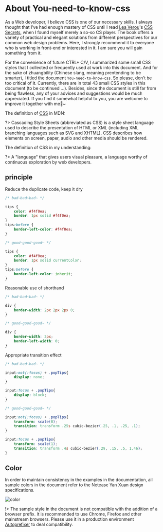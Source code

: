 # About You-need-to-know-css

As a Web developer, I believe CSS is one of our necessary skills. I always thought that I've had enough mastery of CSS until I read [Lea Verou](http://lea.verou.me/about/)'s [CSS Secrets](https://item.jd.com/11911279.html), when I found myself merely a so-so CS player. The book offers a variety of practical and elegant solutions from different perspectives for our common web design problems. Here, I strongly recommend it to everyone who is working in front-end or interested in it. I am sure you will gain something from it.

For the convenience of future CTRL+ C/V, I summarized some small CSS styles that I collected or frequently used at work into this document. And for the sake of zhuangbility (Chinese slang, meaning prentending to be smarter), I titled the document `You-need-to-know-css`. So please, don't be too critical of it. Currently, there are in total 43 small CSS styles in this document (to be continued ...). Besides, since the document is still far from being flawless, any of your advices and suggestions would be much appreciated. If you find it somewhat helpful to you, you are welcome to improve it together with me:memo:~

The definition of [CSS](https://developer.mozilla.org/zh-CN/docs/Web/CSS) in MDN:

?> Cascading Style Sheets (abbreviated as CSS) is a style sheet language used to describe the presentation of HTML or XML (including XML branching languages such as SVG and XHTML). CSS describes how elements on screen, paper, audio and other media should be rendered.

The definition of CSS in my understanding:

?> A "language" that gives users visual pleasure, a language worthy of continuous exploration by web developers.

## principle

Reduce the duplicate code, keep it dry

```css
/* bad~bad~bad~ */

tips {
    color: #f4f0ea;
    border: 1px solid #f4f0ea;
}
tips:before {
    border-left-color: #f4f0ea;
}

/* good~good~good~ */

tips {
    color: #f4f0ea;
    border: 1px solid currentColor;
}
tips:before {
    border-left-color: inherit;
}
```

Reasonable use of shorthand

```css
/* bad~bad~bad~ */

div {
    border-width: 2px 2px 2px 0;
}

/* good~good~good~ */

div {
    border-width: 2px; 
    border-left-width: 0;
}
```

Appropriate transition effect

```css
/* bad~bad~bad~ */

input:not(:focus) + .popTips{
    display: none;
}

input:focus + .popTips{
    display: block;
}

/* good~good~good~ */

input:not(:focus) + .popTips{
    transform: scale(0);
    transition: transform .25s cubic-bezier(.25, .1, .25, .1);
}

input:focus + .popTips{
    transform: scale(1);
    transition: transform .4s cubic-bezier(.29, .15, .5, 1.46);
}
```

## Color

In order to maintain consistency in the examples in the documentation, all sample colors in the document refer to the Netease Yan Xuan design specifications.

![color](static/colors_guide.jpeg)

!> The sample style in the document is not compatible with the addition of a browser prefix. It is recommended to use Chrome, Firefox and other mainstream browsers. Please use it in a production environment [Autoprefixer](https://www.npmjs.com/package/autoprefixer) to deal compatibility.
